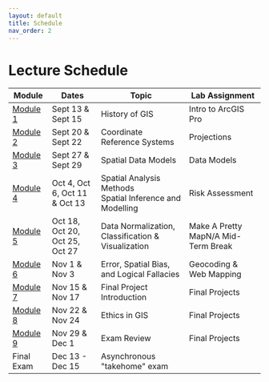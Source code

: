 ```yaml
---
layout: default
title: Schedule
nav_order: 2
---
```


# Lecture Schedule
|          Module           |            Dates             |                           Topic                           |          Lab Assignment           |
|---------------------------|------------------------------|-----------------------------------------------------------|-----------------------------------|
|[Module 1](Docs/Module1.md)|Sept 13 & Sept 15             |History of GIS                                             |Intro to ArcGIS Pro                |
|[Module 2](Docs/Module2.md)|Sept 20 & Sept 22             |Coordinate Reference Systems                               |Projections                        |
|[Module 3](Docs/Module3.md)|Sept 27 & Sept 29             |Spatial Data Models                                        |Data Models                        |
|[Module 4](Docs/Module4.md)|Oct 4, Oct 6, Oct 11 & Oct 13 |Spatial Analysis Methods<br>Spatial Inference and Modelling|Risk Assessment                    |
|[Module 5](Docs/Module5.md)|Oct 18, Oct 20, Oct 25, Oct 27|Data Normalization, Classification & Visualization         |Make A Pretty MapN/A Mid-Term Break|
|[Module 6](Docs/Module6.md)|Nov 1 & Nov 3                 |Error, Spatial Bias, and Logical Fallacies                 |Geocoding & Web Mapping            |
|[Module 7](Docs/Module7.md)|Nov 15 & Nov 17               |Final Project Introduction                                 |Final Projects                     |
|[Module 8](Docs/Module8.md)|Nov 22 & Nov 24               |Ethics in GIS                                              |Final Projects                     |
|[Module 9](Docs/Module9.md)|Nov 29 & Dec 1                |Exam Review                                                |Final Projects                     |
|Final Exam                 |Dec 13 - Dec 15               |Asynchronous "takehome" exam                               |                                   |


<!-- 

## Lecture Schedule:

|            Week            |      Dates      |                Topic                |
|----------------------------|-----------------|-------------------------------------|
|[Week 1](Content/Week1.md)  |Sept 13 & Sept 15|History of GIS                       |
|[Week 2](Content/Week2.md)  |Sept 20 & Sept 22|Coordinate Reference Systems         |
|[Week 3](Content/Week3.md)  |Sept 27 & Sept 29|Spatial Data Models                  |
|[Week 4](Content/Week4.md)  |Oct 4 & Oct 6    |Spatial Analysis Methods             |
|[Week 5](Content/Week5.md)  |Oct 11 & Oct 13  |Data Normalization and Classification|
|[Week 6](Content/Week6.md)  |Oct 18 & Oct 20  |Spatial Inference and Modelling      |
|[Week 7](Content/Week7.md)  |Oct 25 & Oct 27  |                                     |
|[Week 8](Content/Week8.md)  |Nov 1 & Nov 3    |Visualization                        |
|[Week 9](Content/Week9.md)  |Nov 8 & Nov 10   |Spatial Bias & Fallacies             |
|[Week 10](Content/Week10.md)|Nov 15 & Nov 17  |Error                                |
|[Week 11](Content/Week11.md)|Nov 22 & Nov 24  |Ethics in GIS                        |
|[Week 12](Content/Week12.md)|Nov 29 & Dec 1   |Exam Review                          |
|Final Exam                  |Dec 13 - Dec 15  |Asynchronous "take-home" exam        |

## Lab Schedule:

| Assignment             | Due Date           | Topic                                                    |
|------------------------|--------------------|----------------------------------------------------------|
| Lab  1                 | Week 2             | Geocoding and Web Mapping                                |
| Lab  2                 | Week 4             | ArcGIS Pro Tutorial                                      |
| Lab  3                 | Week 6             | Projections    	 					                     |
| Lab  4                 | Week 8             | Data Models    	 					                     |
| Lab  5                 | Week 10		      | Tsunami Risk Assessment 								 |
| Final Project          | Dec 8              | GIS Research and Applications, Ethics in GIS, Review     |

 -->